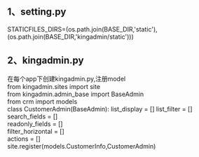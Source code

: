 1、setting.py<br>
------
STATICFILES_DIRS=(os.path.join(BASE_DIR,'static'),<br>
                  (os.path.join(BASE_DIR,'kingadmin/static')))

2、kingadmin.py<br>
------
在每个app下创建kingadmin.py,注册model<br>
from kingadmin.sites import site<br>
from kingadmin.admin_base import BaseAdmin<br>
from crm import models<br>
    class CustomerAdmin(BaseAdmin):
      list_display = []
list_filter = []<br>
search_fields = []<br>
readonly_fields = []<br>
filter_horizontal = []<br>
actions = []<br>
site.register(models.CustomerInfo,CustomerAdmin)

